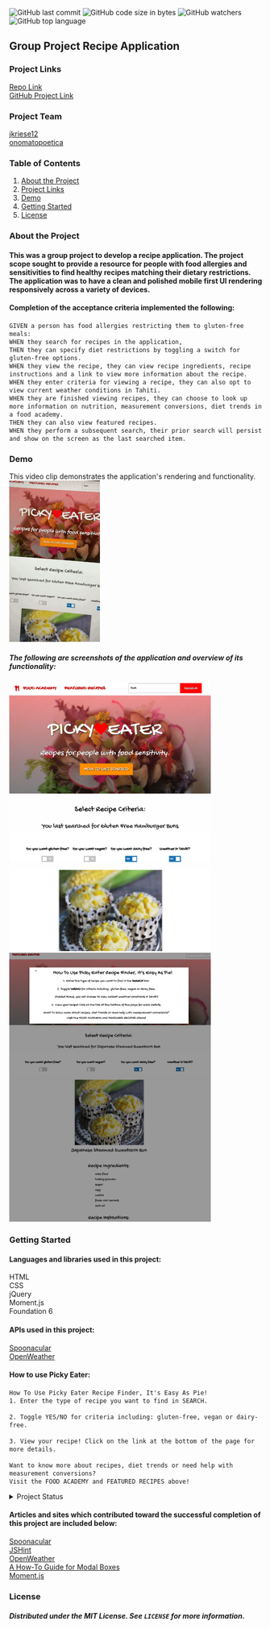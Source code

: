![GitHub last commit](https://img.shields.io/github/last-commit/jkriese12/picky-eater)  ![GitHub code size in bytes](https://img.shields.io/github/languages/code-size/jkriese12/picky-eater)  ![GitHub watchers](https://img.shields.io/github/watchers/jkriese12/picky-eater?label=Watch&style=social)  ![GitHub top language](https://img.shields.io/github/languages/top/jkriese12/picky-eater)


## Group Project Recipe Application

### Project Links
[Repo Link](https://github.com/jkriese12/picky-eater) <br>
[GitHub Project Link](https://placeholder)

### Project Team

[jkriese12](https://github.com/jkriese12) <br>
[onomatopoetica](https://github.com/onomatopoetica)

### Table of Contents
1. [About the Project](#About-The-Project)
1. [Project Links](#Project-Links)
1. [Demo](#Demo)
1. [Getting Started](#Getting-Started)
1. [License](#License)

### About the Project

#### This was a group project to develop a recipe application. The project scope sought to provide a resource for people with food allergies and sensitivities to find healthy recipes matching their dietary restrictions. The application was to have a clean and polished mobile first UI rendering responsively across a variety of devices. 

#### Completion of the acceptance criteria implemented the following:
```
GIVEN a person has food allergies restricting them to gluten-free meals:
WHEN they search for recipes in the application,
THEN they can specify diet restrictions by toggling a switch for gluten-free options.
WHEN they view the recipe, they can view recipe ingredients, recipe instructions and a link to view more information about the recipe.
WHEN they enter criteria for viewing a recipe, they can also opt to view current weather conditions in Tahiti.
WHEN they are finished viewing recipes, they can choose to look up more information on nutrition, measurement conversions, diet trends in a food academy. 
THEN they can also view featured recipes. 
WHEN they perform a subsequent search, their prior search will persist and show on the screen as the last searched item.

```

### Demo

This video clip demonstrates the application's rendering and functionality. <br>
![See how it works!](https://github.com/jkriese12/picky-eater/blob/frontEnd/assets/pickyE.GIF) 

##### The following are screenshots of the application and overview of its functionality:
<img src="assets/mainView.png" alt="screenshot" title="screenshot" width="400" height="auto">
<img src="assets/modalView.png" alt="screenshot" title="screenshot" width="400" height="auto">

### Getting Started

#### Languages and libraries used in this project:

HTML <br>
CSS <br>
jQuery <br>
Moment.js <br>
Foundation 6 <br>

#### APIs used in this project:

[Spoonacular](https://spoonacular.com/food-api) <br>
[OpenWeather](https://openweathermap.org/api)


#### How to use Picky Eater: <br>
   ``` 
   How To Use Picky Eater Recipe Finder, It's Easy As Pie!
1. Enter the type of recipe you want to find in SEARCH.

2. Toggle YES/NO for criteria including: gluten-free, vegan or dairy-free.

3. View your recipe! Click on the link at the bottom of the page for more details.

Want to know more about recipes, diet trends or need help with measurement conversions?
Visit the FOOD ACADEMY and FEATURED RECIPES above!
   ```
   

<details>
    <summary>Project Status</summary>
    Active
</details>


    
#### Articles and sites which contributed toward the successful completion of this project are included below:

[Spoonacular](https://spoonacular.com/food-api) <br>
[JSHint](https://jshint.com/) <br>
[OpenWeather](https://openweathermap.org/api) <br>
[A How-To Guide for Modal Boxes](https://medium.com/@nerdplusdog/a-how-to-guide-for-modal-boxes-with-javascript-html-and-css-6a49d063987e) <br>
[Moment.js](https://momentjs.com/guides/)


### License
##### Distributed under the MIT License. See `LICENSE` for more information.
